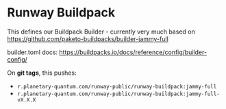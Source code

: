# Runway Buildpack

This defines our Buildpack Builder - currently very much based on
https://github.com/paketo-buildpacks/builder-jammy-full

builder.toml docs: https://buildpacks.io/docs/reference/config/builder-config/

On **git tags**, this pushes:

* `r.planetary-quantum.com/runway-public/runway-buildpack:jammy-full`
* `r.planetary-quantum.com/runway-public/runway-buildpack:jammy-full-vX.X.X`
